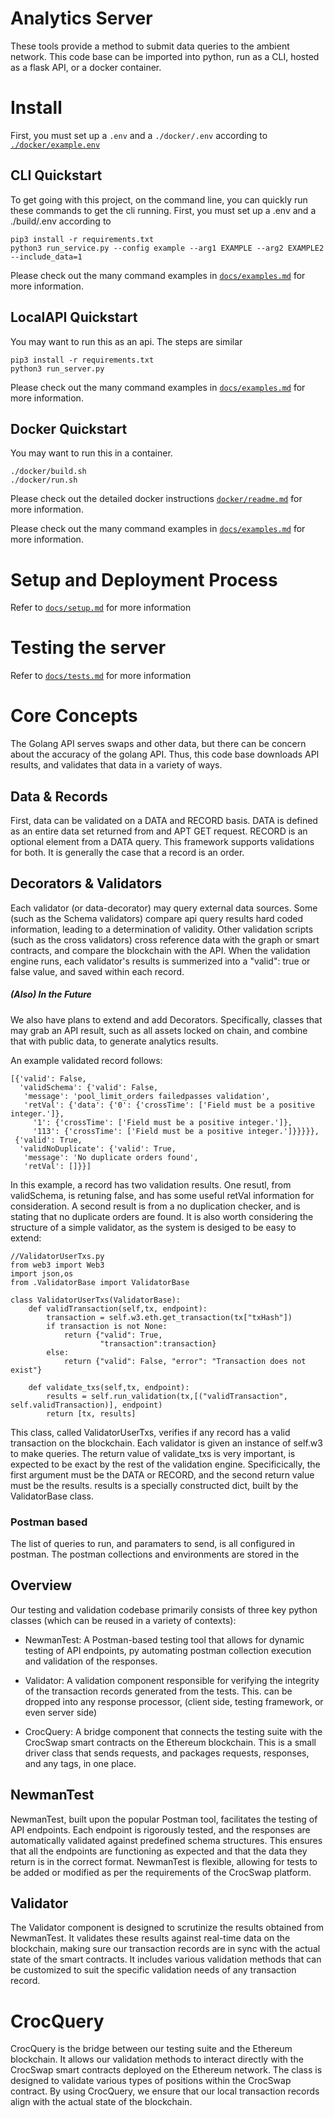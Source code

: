 # Analytics Server
These tools provide a method to submit data queries to the ambient network. This code base can be imported into python, run as a CLI, hosted as a flask API, or a docker container. 


# Install
First, you must set up a `.env` and a `./docker/.env`  according to [`./docker/example.env`](./docker/example.env) 
## CLI Quickstart
To get going with this project, on the command line, you can quickly run these commands to get the cli running. First, you must set up a .env and a ./build/.env according to 
```
pip3 install -r requirements.txt
python3 run_service.py --config example --arg1 EXAMPLE --arg2 EXAMPLE2 --include_data=1
```
Please check out the many command examples in [`docs/examples.md`](./docs/examples.md) for more information.


## LocalAPI Quickstart
You may want to run this as an api. The steps are similar
```
pip3 install -r requirements.txt
python3 run_server.py
```
Please check out the many command examples in [`docs/examples.md`](./docs/examples.md) for more information.

## Docker Quickstart
You may want to run this in a container.
```
./docker/build.sh
./docker/run.sh
```
Please check out the detailed docker instructions [`docker/readme.md`](./docker/readme.md) for more information.

Please check out the many command examples in [`docs/examples.md`](./docs/examples.md) for more information.
# Setup and Deployment Process

Refer to [`docs/setup.md`](./docs/setup.md) for more information

# Testing the server
Refer to [`docs/tests.md`](./docs/tests.md) for more information

# Core Concepts
The Golang API serves swaps and other data, but there can be concern about the accuracy of the golang API. Thus, this code base downloads API results, and validates that data in a variety of ways. 

## Data & Records
First, data can be validated on a DATA and RECORD basis. DATA is defined as an entire data set returned from and APT GET request. RECORD is an optional element from a DATA query. This framework supports validations for both. It is generally the case that a record is an order.

## Decorators & Validators
Each validator (or data-decorator) may query external data sources. Some (such as the Schema validators) compare api query results hard coded information, leading to a determination of validity. Other validation scripts (such as the cross validators) cross reference data with the graph or smart contracts, and compare the blockchain with the API. When the validation engine runs, each validator's results is summerized into a "valid": true or false value, and saved within each record. 


##### (Also) In the Future
We also have plans to extend and add Decorators. Specifically, classes that may grab an API result, such as all assets locked on chain, and combine that with public data, to generate analytics results.

An example validated record follows:
```
[{'valid': False,
  'validSchema': {'valid': False,
   'message': 'pool_limit_orders failedpasses validation',
   'retVal': {'data': {'0': {'crossTime': ['Field must be a positive integer.']},
     '1': {'crossTime': ['Field must be a positive integer.']}, 
     '113': {'crossTime': ['Field must be a positive integer.']}}}}},
 {'valid': True,
  'validNoDuplicate': {'valid': True,
   'message': 'No duplicate orders found',
   'retVal': []}}]
```

In this example, a record has two validation results. One resutl, from validSchema, is retuning false, and has some useful retVal information for consideration. A second result is from a no duplication checker, and is stating that no duplicate orders are found. It is also worth considering the structure of a simple validator, as the system is desiged to be easy to extend:


```
//ValidatorUserTxs.py
from web3 import Web3
import json,os
from .ValidatorBase import ValidatorBase

class ValidatorUserTxs(ValidatorBase):
    def validTransaction(self,tx, endpoint):
        transaction = self.w3.eth.get_transaction(tx["txHash"])
        if transaction is not None:
            return {"valid": True,
                    "transaction":transaction}
        else:
            return {"valid": False, "error": "Transaction does not exist"}
        
    def validate_txs(self,tx, endpoint):
        results = self.run_validation(tx,[("validTransaction", self.validTransaction)], endpoint)
        return [tx, results]        

```
This class, called ValidatorUserTxs, verifies if any record has a valid transaction on the blockchain. Each validator is given an instance of self.w3 to make queries. The return value of validate_txs is very important, is expected to be exact by the rest of the validation engine. Specificically, the first argument must be the DATA or RECORD, and the second return value must be the results. results is a specially constructed dict, built by the ValidatorBase class.


### Postman based
The list of queries to run, and paramaters to send, is all configured in postman. The postman collections and environments are stored in the 


## Overview
Our testing and validation codebase primarily consists of three key python classes (which can be reused in a variety of contexts):

- NewmanTest: A Postman-based testing tool that allows for dynamic testing of API endpoints, py automating postman collection execution and validation of the responses.

- Validator: A validation component responsible for verifying the integrity of the transaction records generated from the tests. This. can be dropped into any response processor, (client side, testing framework, or even server side)

- CrocQuery: A bridge component that connects the testing suite with the CrocSwap smart contracts on the Ethereum blockchain. This is a small driver class that sends requests, and packages requests, responses, and any tags, in one place.

## NewmanTest
NewmanTest, built upon the popular Postman tool, facilitates the testing of API endpoints. Each endpoint is rigorously tested, and the responses are automatically validated against predefined schema structures. This ensures that all the endpoints are functioning as expected and that the data they return is in the correct format. NewmanTest is flexible, allowing for tests to be added or modified as per the requirements of the CrocSwap platform.

## Validator
The Validator component is designed to scrutinize the results obtained from NewmanTest. It validates these results against real-time data on the blockchain, making sure our transaction records are in sync with the actual state of the smart contracts. It includes various validation methods that can be customized to suit the specific validation needs of any transaction record.

# CrocQuery
CrocQuery is the bridge between our testing suite and the Ethereum blockchain. It allows our validation methods to interact directly with the CrocSwap smart contracts deployed on the Ethereum network. The class is designed to validate various types of positions within the CrocSwap contract. By using CrocQuery, we ensure that our local transaction records align with the actual state of the blockchain.

